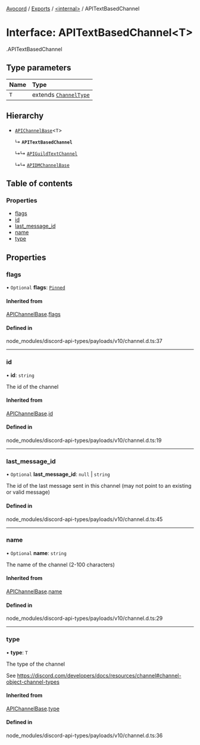 [Avocord](../README.md) / [Exports](../modules.md) / [<internal\>](../modules/internal_.md) / APITextBasedChannel

# Interface: APITextBasedChannel<T\>

[<internal>](../modules/internal_.md).APITextBasedChannel

## Type parameters

| Name | Type |
| :------ | :------ |
| `T` | extends [`ChannelType`](../enums/internal_.ChannelType.md) |

## Hierarchy

- [`APIChannelBase`](internal_.APIChannelBase.md)<`T`\>

  ↳ **`APITextBasedChannel`**

  ↳↳ [`APIGuildTextChannel`](internal_.APIGuildTextChannel.md)

  ↳↳ [`APIDMChannelBase`](internal_.APIDMChannelBase.md)

## Table of contents

### Properties

- [flags](internal_.APITextBasedChannel.md#flags)
- [id](internal_.APITextBasedChannel.md#id)
- [last\_message\_id](internal_.APITextBasedChannel.md#last_message_id)
- [name](internal_.APITextBasedChannel.md#name)
- [type](internal_.APITextBasedChannel.md#type)

## Properties

### flags

• `Optional` **flags**: [`Pinned`](../modules/internal_.md#pinned)

#### Inherited from

[APIChannelBase](internal_.APIChannelBase.md).[flags](internal_.APIChannelBase.md#flags)

#### Defined in

node_modules/discord-api-types/payloads/v10/channel.d.ts:37

___

### id

• **id**: `string`

The id of the channel

#### Inherited from

[APIChannelBase](internal_.APIChannelBase.md).[id](internal_.APIChannelBase.md#id)

#### Defined in

node_modules/discord-api-types/payloads/v10/channel.d.ts:19

___

### last\_message\_id

• `Optional` **last\_message\_id**: ``null`` \| `string`

The id of the last message sent in this channel (may not point to an existing or valid message)

#### Defined in

node_modules/discord-api-types/payloads/v10/channel.d.ts:45

___

### name

• `Optional` **name**: `string`

The name of the channel (2-100 characters)

#### Inherited from

[APIChannelBase](internal_.APIChannelBase.md).[name](internal_.APIChannelBase.md#name)

#### Defined in

node_modules/discord-api-types/payloads/v10/channel.d.ts:29

___

### type

• **type**: `T`

The type of the channel

See https://discord.com/developers/docs/resources/channel#channel-object-channel-types

#### Inherited from

[APIChannelBase](internal_.APIChannelBase.md).[type](internal_.APIChannelBase.md#type)

#### Defined in

node_modules/discord-api-types/payloads/v10/channel.d.ts:36
